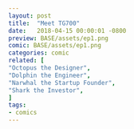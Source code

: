 ```yaml
---
layout: post
title:  "Meet TG700"
date:   2018-04-15 00:00:01 -0800
preview: BASE/assets/ep1.png
comic: BASE/assets/ep1.png
categories: comic
related: [
"Octopus the Designer",
"Dolphin the Engineer",
"Narwhal the Startup Founder",
"Shark the Investor",
]
tags:
- comics
---
```

